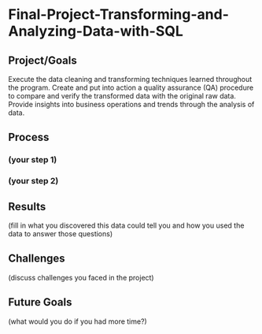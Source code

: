 # Final-Project-Transforming-and-Analyzing-Data-with-SQL

## Project/Goals
Execute the data cleaning and transforming techniques learned throughout the program.
Create and put into action a quality assurance (QA) procedure to compare and verify the transformed data with the original raw data.
Provide insights into business operations and trends through the analysis of data.

## Process
### (your step 1)
### (your step 2)

## Results
(fill in what you discovered this data could tell you and how you used the data to answer those questions)

## Challenges 
(discuss challenges you faced in the project)

## Future Goals
(what would you do if you had more time?)
